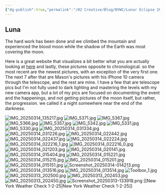 ```yaml
---
{"dg-publish":true,"permalink":"/02 Creative/Blog/NYWC/Lunar Eclipse 2025-03-13/Lunar Eclipse 2025-03-14/","tags":["luna","astronomy","blog"]}
---
```


## Luna
The hard work has been done and we climbed the mountain and experienced the blood moon while the shadow of the Earth was most covering the moon. 

Here is a great website that visualizes a bit better what you are actually looking at [here](https://www.timeanddate.com/eclipse/in/usa/new-york?iso=20250314)
and lastly, these pictures opposite to chronological. so the most recent are the newest pictures, with an exception of the very first one. The next 7 after that are Mason's pictures with his iPhone 10 camera through the telescope, and the rest are mine. I have a few that are telescope pics but I'm not fully used to dark lighting and mastering the levels with my new camera app, but a lot of my pics are focused on documenting the event and the happenings, and not getting pictures of the moon itself, but rather, the progression. we called it a night somewhere near the end of the darkness.

![IMG_20250314_135217.jpg](/img/user/IMG_20250314_135217.jpg)
![IMG_5371.jpg](/img/user/IMG_5371.jpg)
![IMG_5367.jpg](/img/user/IMG_5367.jpg)
![IMG_5366.jpg](/img/user/IMG_5366.jpg)
![IMG_5357.jpg](/img/user/IMG_5357.jpg)
![IMG_5342.jpg](/img/user/IMG_5342.jpg)
![IMG_5331.jpg](/img/user/IMG_5331.jpg)
![IMG_5330.jpg](/img/user/IMG_5330.jpg)
![IMG_20250314_031334.jpg](/img/user/IMG_20250314_031334.jpg)
![IMG_20250314_031226.jpg](/img/user/IMG_20250314_031226.jpg)
![IMG_20250314_022442.jpg](/img/user/IMG_20250314_022442.jpg)
![IMG_20250314_022437.jpg](/img/user/IMG_20250314_022437.jpg)
![IMG_20250314_022224.jpg](/img/user/IMG_20250314_022224.jpg)
![IMG_20250314_022216_1.jpg](/img/user/IMG_20250314_022216_1.jpg)
![IMG_20250314_022216_0.jpg](/img/user/IMG_20250314_022216_0.jpg)
![IMG_20250314_021203.jpg](/img/user/IMG_20250314_021203.jpg)
![IMG_20250314_020141.jpg](/img/user/IMG_20250314_020141.jpg)
![IMG_20250314_015404.jpg](/img/user/IMG_20250314_015404.jpg)
![IMG_20250314_015221.jpg](/img/user/IMG_20250314_015221.jpg)
![IMG_20250314_015215.jpg](/img/user/IMG_20250314_015215.jpg)
![IMG_20250314_015201.jpg](/img/user/IMG_20250314_015201.jpg)
![IMG_20250314_015151.jpg](/img/user/IMG_20250314_015151.jpg)
![Screenshot_20250314-014213.png](/img/user/Screenshot_20250314-014213.png)
![IMG_20250314_013516.jpg](/img/user/IMG_20250314_013516.jpg)
![IMG_20250314_013514.jpg](/img/user/IMG_20250314_013514.jpg)
![Toolbox_1.jpg](/img/user/Toolbox_1.jpg)
![IMG_20250313_202500.jpg](/img/user/IMG_20250313_202500.jpg)
![IMG_20250313_202453.jpg](/img/user/IMG_20250313_202453.jpg)
![IMG_20250313_202450.jpg](/img/user/IMG_20250313_202450.jpg)
![Screenshot_20250313-133918.png](/img/user/Screenshot_20250313-133918.png)
[[New York Weather Check 1-2-25\|New York Weather Check 1-2-25]]